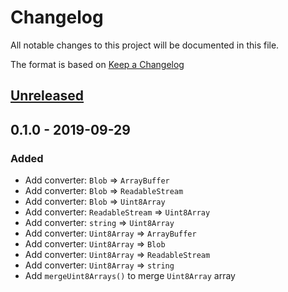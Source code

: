 # Changelog
All notable changes to this project will be documented in this file.

The format is based on [Keep a Changelog](http://keepachangelog.com/en/1.0.0/)

## [Unreleased]

## 0.1.0 - 2019-09-29
### Added
- Add converter: `Blob` => `ArrayBuffer`
- Add converter: `Blob` => `ReadableStream`
- Add converter: `Blob` => `Uint8Array`
- Add converter: `ReadableStream` => `Uint8Array`
- Add converter: `string` => `Uint8Array`
- Add converter: `Uint8Array` => `ArrayBuffer`
- Add converter: `Uint8Array` => `Blob`
- Add converter: `Uint8Array` => `ReadableStream`
- Add converter: `Uint8Array` => `string`
- Add `mergeUint8Arrays()` to merge `Uint8Array` array

[Unreleased]: https://github.com/nwtgck/binconv-npm/compare/v0.1.0...HEAD
